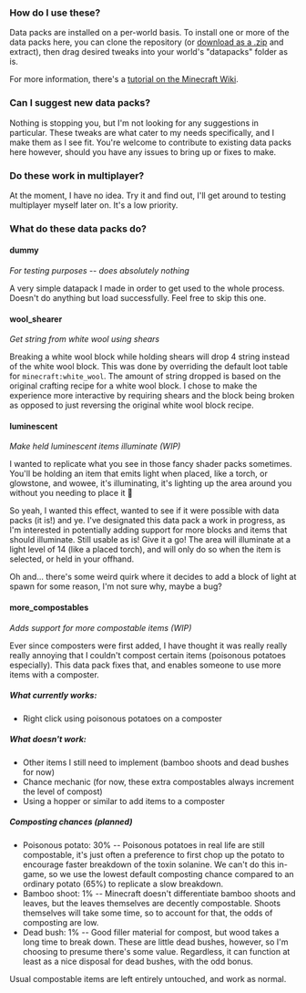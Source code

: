 ### How do I use these?
Data packs are installed on a per-world basis. To install one or more of the data packs here, you can clone the repository (or [download as a .zip](https://github.com/mutmux/datapacks/archive/refs/heads/main.zip) and extract), then drag desired tweaks into your world's "datapacks" folder as is.

For more information, there's a [tutorial on the Minecraft Wiki](https://minecraft.wiki/w/Tutorials/Installing_a_data_pack).

### Can I suggest new data packs?
Nothing is stopping you, but I'm not looking for any suggestions in particular. These tweaks are what cater to my needs specifically, and I make them as I see fit. You're welcome to contribute to existing data packs here however, should you have any issues to bring up or fixes to make.

### Do these work in multiplayer?
At the moment, I have no idea. Try it and find out, I'll get around to testing multiplayer myself later on. It's a low priority.

### What do these data packs do?
#### dummy
*For testing purposes -- does absolutely nothing*

A very simple datapack I made in order to get used to the whole process. Doesn't do anything but load successfully. Feel free to skip this one.

#### wool_shearer
*Get string from white wool using shears*

Breaking a white wool block while holding shears will drop 4 string instead of the white wool block. This was done by overriding the default loot table for `minecraft:white_wool`. The amount of string dropped is based on the original crafting recipe for a white wool block. I chose to make the experience more interactive by requiring shears and the block being broken as opposed to just reversing the original white wool block recipe.

#### luminescent
*Make held luminescent items illuminate (WIP)*

I wanted to replicate what you see in those fancy shader packs sometimes. You'll be holding an item that emits light when placed, like a torch, or glowstone, and wowee, it's illuminating, it's lighting up the area around you without you needing to place it 🤯

So yeah, I wanted this effect, wanted to see if it were possible with data packs (it is!) and ye. I've designated this data pack a work in progress, as I'm interested in potentially adding support for more blocks and items that should illuminate. Still usable as is! Give it a go! The area will illuminate at a light level of 14 (like a placed torch), and will only do so when the item is selected, or held in your offhand.

Oh and... there's some weird quirk where it decides to add a block of light at spawn for some reason, I'm not sure why, maybe a bug?


#### more_compostables
*Adds support for more compostable items (WIP)*

Ever since composters were first added, I have thought it was really really really annoying that I couldn't compost certain items (poisonous potatoes especially). This data pack fixes that, and enables someone to use more items with a composter.

##### What currently works:
- Right click using poisonous potatoes on a composter

##### What doesn't work:
- Other items I still need to implement (bamboo shoots and dead bushes for now)
- Chance mechanic (for now, these extra compostables always increment the level of compost)
- Using a hopper or similar to add items to a composter

##### Composting chances (planned)
- Poisonous potato: 30% -- Poisonous potatoes in real life are still compostable, it's just often a preference to first chop up the potato to encourage faster breakdown of the toxin solanine. We can't do this in-game, so we use the lowest default composting chance compared to an ordinary potato (65%) to replicate a slow breakdown.
- Bamboo shoot: 1% -- Minecraft doesn't differentiate bamboo shoots and leaves, but the leaves themselves are decently compostable. Shoots themselves will take some time, so to account for that, the odds of composting are low.
- Dead bush: 1% -- Good filler material for compost, but wood takes a long time to break down. These are little dead bushes, however, so I'm choosing to presume there's some value. Regardless, it can function at least as a nice disposal for dead bushes, with the odd bonus.

Usual compostable items are left entirely untouched, and work as normal.
